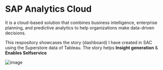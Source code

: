 
# SAP Analytics Cloud

It is a cloud-based solution that combines business intelligence, enterprise planning, and predictive analytics to help organizations make data-driven decisions.

This respository showcases the story (dashboard) I have created in SAC using the Superstore data of Tableau. The story helps **Insight generation** & **Enables Selfservice**

 ![image](https://github.com/user-attachments/assets/ffc0edfe-831d-4265-abdd-3af444f3cae6)

